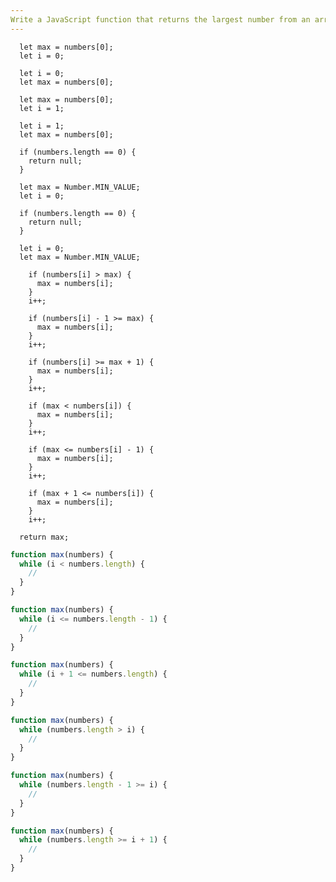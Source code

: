 ```yaml
---
Write a JavaScript function that returns the largest number from an array of numbers using a "while" loop.
---
```


```initial
  let max = numbers[0];
  let i = 0;
```

```initial
  let i = 0;
  let max = numbers[0];
```

```initial
  let max = numbers[0];
  let i = 1;
```

```initial
  let i = 1;
  let max = numbers[0];
```

```initial
  if (numbers.length == 0) {
    return null;
  }

  let max = Number.MIN_VALUE;
  let i = 0;
```

```initial
  if (numbers.length == 0) {
    return null;
  }

  let i = 0;
  let max = Number.MIN_VALUE;
```

```transformation
    if (numbers[i] > max) {
      max = numbers[i];
    }
    i++;
```

```transformation
    if (numbers[i] - 1 >= max) {
      max = numbers[i];
    }
    i++;
```

```transformation
    if (numbers[i] >= max + 1) {
      max = numbers[i];
    }
    i++;
```

```transformation
    if (max < numbers[i]) {
      max = numbers[i];
    }
    i++;
```

```transformation
    if (max <= numbers[i] - 1) {
      max = numbers[i];
    }
    i++;
```

```transformation
    if (max + 1 <= numbers[i]) {
      max = numbers[i];
    }
    i++;
```

```final
  return max;
```

```js
function max(numbers) {
  while (i < numbers.length) {
    //
  }
}
```

```js
function max(numbers) {
  while (i <= numbers.length - 1) {
    //
  }
}
```

```js
function max(numbers) {
  while (i + 1 <= numbers.length) {
    //
  }
}
```

```js
function max(numbers) {
  while (numbers.length > i) {
    //
  }
}
```

```js
function max(numbers) {
  while (numbers.length - 1 >= i) {
    //
  }
}
```

```js
function max(numbers) {
  while (numbers.length >= i + 1) {
    //
  }
}
```
